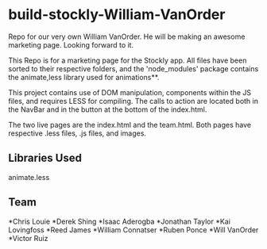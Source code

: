 # build-stockly-William-VanOrder
Repo for our very own William VanOrder. He will be making an awesome marketing page. Looking forward to it.


This Repo is for a marketing page for the Stockly app. All files have been sorted to their respective folders, and the 'node_modules' package contains the animate,less library used for animations**. 

This project contains use of DOM manipulation, components within the JS files, and requires LESS for compiling. The calls to action are located both in the NavBar and in the button at the bottom of the index.html.

The two live pages are the index.html and the team.html. Both pages have respective .less files, .js files, and images. 


## Libraries Used
animate.less

## Team
*Chris Louie
*Derek Shing
*Isaac Aderogba
*Jonathan Taylor
*Kai Lovingfoss
*Reed James
*William Connatser
*Ruben Ponce
*Will VanOrder
*Victor Ruiz
